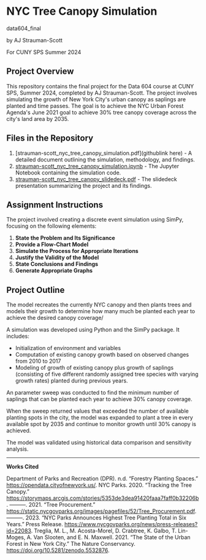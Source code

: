 # NYC Tree Canopy Simulation

data604_final

by AJ Strauman-Scott

For CUNY SPS Summer 2024

## Project Overview

This repository contains the final project for the Data 604 course at CUNY SPS, Summer 2024, completed by AJ Strauman-Scott. The project involves simulating the growth of New York City's urban canopy as saplings are planted and time passes. The goal is to achieve the NYC Urban Forest Agenda's June 2021 goal to achieve 30% tree canopy coverage across the city's land area by 2035.

## Files in the Repository

1. [strauman-scott_nyc_tree_canopy_simulation.pdf](githublink here) - A detailed document outlining the simulation, methodology, and findings.
2. [strauman-scott_nyc_tree_canopy_simulation.ipynb](https://github.com/annejscott/NYC_canopy_growth/raw/main/strauman-scott_nyc_tree_canopy_simulation.ipynb) - The Jupyter Notebook containing the simulation code.
3. [strauman-scott_nyc_tree_canopy_slidedeck.pdf](https://github.com/annejscott/NYC_canopy_growth/blob/main/strauman-scott_nyc_tree_canopy_slides.pdf) - The slidedeck presentation summarizing the project and its findings.

## Assignment Instructions

The project involved creating a discrete event simulation using SimPy, focusing on the following elements:

1. **State the Problem and Its Significance**
2. **Provide a Flow-Chart Model**
3. **Simulate the Process for Appropriate Iterations**
4. **Justify the Validity of the Model**
5. **State Conclusions and Findings**
6. **Generate Appropriate Graphs**

## Project Outline

The model recreates the currently NYC canopy and then plants trees and models their growth to determine how many much be planted each year to achieve the desired canopy coverage/

A simulation was developed using Python and the SimPy package. It includes:
- Initialization of environment and variables
- Computation of existing canopy growth based on observed changes from 2010 to 2017
- Modeling of growth of existing canopy plus growth of saplings (consisting of five different randomly assigned tree species with varying growth rates) planted during previous years.

An parameter sweep was conducted to find the minimum number of saplings that can be planted each year to achieve 30% canopy coverage. 

When the sweep returned values that exceeded the number of available planting spots in the city, the model was expanded to plant a tree in every available spot by 2035 and continue to monitor growth until 30% canopy is achieved.

The model was validated using historical data comparison and sensitivity analysis.

---

**Works Cited**

Department of Parks and Recreation (DPR). n.d. “Forestry Planting Spaces.” https://opendata.cityofnewyork.us/.
NYC Parks. 2020. “Tracking the Tree Canopy.” https://storymaps.arcgis.com/stories/5353de3dea91420faaa7faff0b32206b.
———. 2021. “Tree Procurement.” https://static.nycgovparks.org/images/pagefiles/52/Tree_Procurement.pdf.
———. 2023. “NYC Parks Announces Highest Tree Planting Total in Six Years.” Press Release. https://www.nycgovparks.org/news/press-releases?id=22083.
Treglia, M. L., M. Acosta-Morel, D. Crabtree, K. Galbo, T. Lin-Moges, A. Van Slooten, and E. N. Maxwell. 2021. “The State of the Urban Forest in New York City.” The Nature Conservancy. https://doi.org/10.5281/zenodo.5532876.
